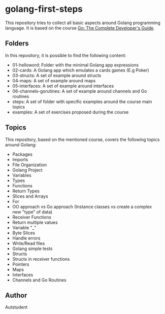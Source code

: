 # golang-first-steps

This repository tries to collect all basic aspects around Golang programming language. It is based on the course [Go: The Complete Developer's Guide](https://www.udemy.com/course/go-the-complete-developers-guide).

## Folders

In this repository, it is possible to find the following content:

- 01-helloword: Folder with the minimal Golang app expressions
- 02-cards: A Golang app which emulates a cards games (E.g Poker)
- 03-structs: A set of example around structs
- 04-maps: A set of example around maps
- 05-interfaces: A set of example around interfaces
- 06-channels-gorutines: A set of example around channels and Go routines
- steps: A set of folder with specific examples around the course main topics
- examples: A set of exercises proposed during the course

## Topics

This repository, based on the mentioned course, covers the following topics around Golang:

- Packages
- Imports
- File Organization
- Golang Project
- Variables
- Types
- Functions
- Return Types
- Slices and Arrays
- For
- OO approach vs Go approach (Instance classes vs create a complex new "type" of data)
- Receiver Functions
- Return multiple values
- Variable "_"
- Byte Slices
- Handle errors
- Write/Read files
- Golang simple tests
- Structs
- Structs in receiver functions
- Pointers
- Maps
- Interfaces
- Channels and Go Routines

## Author

Autstudent
